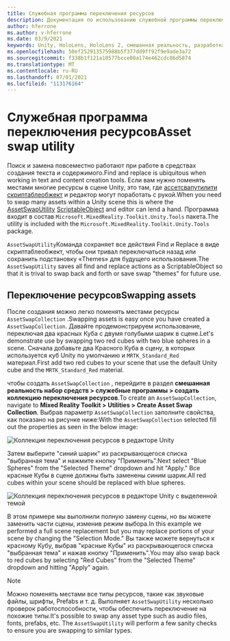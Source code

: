 ```yaml
---
title: Служебная программа переключения ресурсов
description: Документация по использованию служебной программы переключения ресурсов в МРТК для Unity.
author: hferrone
ms.author: v-hferrone
ms.date: 03/9/2021
keywords: Unity, HoloLens, HoloLens 2, смешанная реальность, разработка, мртк
ms.openlocfilehash: 50ef252913575988b5f377dd9ff92f9e9ade3a72
ms.sourcegitcommit: f338b1f121a10577bcce08a174e462cdc86d5874
ms.translationtype: MT
ms.contentlocale: ru-RU
ms.lasthandoff: 07/01/2021
ms.locfileid: "113176164"
---
```

# <a name="asset-swap-utility"></a><span data-ttu-id="3176b-104">Служебная программа переключения ресурсов</span><span class="sxs-lookup"><span data-stu-id="3176b-104">Asset swap utility</span></span>

<span data-ttu-id="3176b-105">Поиск и замена повсеместно работают при работе в средствах создания текста и содержимого.</span><span class="sxs-lookup"><span data-stu-id="3176b-105">Find and replace is ubiquitous when working in text and content creation tools.</span></span> <span data-ttu-id="3176b-106">Если вам нужно поменять местами многие ресурсы в сцене Unity, это там, где [ассетсвапутилити](xref:Microsoft.MixedReality.Toolkit.Utilities.Editor.AssetSwapUtility) [скриптаблеобжект](https://docs.unity3d.com/Manual/class-ScriptableObject.html) и редактор могут поработать с рукой.</span><span class="sxs-lookup"><span data-stu-id="3176b-106">When you need to swap many assets within a Unity scene this is where the [AssetSwapUtility](xref:Microsoft.MixedReality.Toolkit.Utilities.Editor.AssetSwapUtility) [ScriptableObject](https://docs.unity3d.com/Manual/class-ScriptableObject.html) and editor can lend a hand.</span></span> <span data-ttu-id="3176b-107">Программа входит в состав `Microsoft.MixedReality.Toolkit.Unity.Tools` пакета.</span><span class="sxs-lookup"><span data-stu-id="3176b-107">The utility is included with the `Microsoft.MixedReality.Toolkit.Unity.Tools` package.</span></span>

<span data-ttu-id="3176b-108">`AssetSwapUtility`Команда сохраняет все действия Find и Replace в виде скриптаблеобжект, чтобы они тривал переключаться назад или сохранить подстановку «Themes» для будущего использования.</span><span class="sxs-lookup"><span data-stu-id="3176b-108">The `AssetSwapUtility` saves all find and replace actions as a ScriptableObject so that it is trival to swap back and forth or save swap "themes" for future use.</span></span>

## <a name="swapping-assets"></a><span data-ttu-id="3176b-109">Переключение ресурсов</span><span class="sxs-lookup"><span data-stu-id="3176b-109">Swapping assets</span></span>

<span data-ttu-id="3176b-110">После создания можно легко поменять местами ресурсы `AssetSwapCollection` .</span><span class="sxs-lookup"><span data-stu-id="3176b-110">Swapping assets is easy once you have created a `AssetSwapCollection`.</span></span> <span data-ttu-id="3176b-111">Давайте продемонстрируем использование, переключая два красных Куба с двумя голубыми шарик в сцене.</span><span class="sxs-lookup"><span data-stu-id="3176b-111">Let's demonstrate use by swapping two red cubes with two blue spheres in a scene.</span></span> <span data-ttu-id="3176b-112">Сначала добавьте два Красного Куба в сцену, в которых используется куб Unity по умолчанию и `MRTK_Standard_Red` материал.</span><span class="sxs-lookup"><span data-stu-id="3176b-112">First add two red cubes to your scene that use the default Unity cube and the `MRTK_Standard_Red` material.</span></span>

<span data-ttu-id="3176b-113">чтобы создать `AssetSwapCollection` , перейдите в раздел **смешанная реальность набор средств > служебные программы > создать коллекцию переключения ресурсов**.</span><span class="sxs-lookup"><span data-stu-id="3176b-113">To create an `AssetSwapCollection`, navigate to **Mixed Reality Toolkit > Utilities > Create Asset Swap Collection**.</span></span> <span data-ttu-id="3176b-114">Выбрав параметр `AssetSwapCollection` заполните свойства, как показано на рисунке ниже:</span><span class="sxs-lookup"><span data-stu-id="3176b-114">With the `AssetSwapCollection` selected fill out the properties as seen in the below image:</span></span>

![Коллекция переключения ресурсов в редакторе Unity](images/asset-swap-img-01.png)

<span data-ttu-id="3176b-116">Затем выберите "синий шарик" из раскрывающегося списка "выбранная тема" и нажмите кнопку "Применить".</span><span class="sxs-lookup"><span data-stu-id="3176b-116">Next select "Blue Spheres" from the "Selected Theme" dropdown and hit "Apply."</span></span> <span data-ttu-id="3176b-117">Все красные Кубы в сцене должны быть заменены синим шарик.</span><span class="sxs-lookup"><span data-stu-id="3176b-117">All red cubes within your scene should be replaced with blue spheres.</span></span>

![Коллекция переключения ресурсов в редакторе Unity с выделенной темой](images/asset-swap-img-02.png)

<span data-ttu-id="3176b-119">В этом примере мы выполнили полную замену сцены, но вы можете заменить части сцены, изменив режим выбора.</span><span class="sxs-lookup"><span data-stu-id="3176b-119">In this example we performed a full scene replacement but you may replace portions of your scene by changing the "Selection Mode."</span></span> <span data-ttu-id="3176b-120">Вы также можете вернуться к красному Кубу, выбрав "красные Кубы" из раскрывающегося списка "выбранная тема" и нажав кнопку "Применить".</span><span class="sxs-lookup"><span data-stu-id="3176b-120">You may also swap back to red cubes by selecting "Red Cubes" from the "Selected Theme" dropdown and hitting "Apply" again.</span></span>

> [!NOTE]
> <span data-ttu-id="3176b-121">Можно поменять местами все типы ресурсов, такие как звуковые файлы, шрифты, Prefabs и т. д. Выполняет `AssetSwapUtility` несколько проверок работоспособности, чтобы обеспечить переключение на похожие типы.</span><span class="sxs-lookup"><span data-stu-id="3176b-121">It's possible to swap any asset type such as audio files, fonts, prefabs, etc. The `AssetSwapUtility` will perform a few sanity checks to ensure you are swapping to similar types.</span></span>

